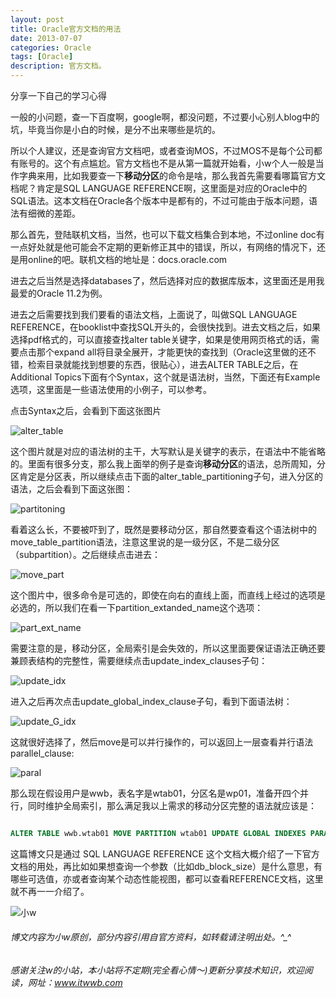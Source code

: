 ```yaml
---
layout: post
title: Oracle官方文档的用法
date: 2013-07-07
categories: Oracle
tags: [Oracle]
description: 官方文档。
---
```


分享一下自己的学习心得

一般的小问题，查一下百度啊，google啊，都没问题，不过要小心别人blog中的坑，毕竟当你是小白的时候，是分不出来哪些是坑的。

所以个人建议，还是查询官方文档吧，或者查询MOS，不过MOS不是每个公司都有账号的。这个有点尴尬。官方文档也不是从第一篇就开始看，小w个人一般是当作字典来用，比如我要查一下**移动分区**的命令是啥，那么我首先需要看哪篇官方文档呢？肯定是SQL LANGUAGE REFERENCE啊，这里面是对应的Oracle中的 SQL语法。这本文档在Oracle各个版本中是都有的，不过可能由于版本问题，语法有细微的差距。

那么首先，登陆联机文档，当然，也可以下载文档集合到本地，不过online doc有一点好处就是他可能会不定期的更新修正其中的错误，所以，有网络的情况下，还是用online的吧。联机文档的地址是：docs.oracle.com

进去之后当然是选择databases了，然后选择对应的数据库版本，这里面还是用我最爱的Oracle 11.2为例。

进去之后需要找到我们要看的语法文档，上面说了，叫做SQL LANGUAGE REFERENCE，在booklist中查找SQL开头的，会很快找到。进去文档之后，如果选择pdf格式的，可以直接查找alter table关键字，如果是使用网页格式的话，需要点击那个expand all将目录全展开，才能更快的查找到（Oracle这里做的还不错，检索目录就能找到想要的东西，很贴心），进去ALTER TABLE之后，在Additional Topics下面有个Syntax，这个就是语法树，当然，下面还有Example选项，这里面是一些语法使用的小例子，可以参考。

点击Syntax之后，会看到下面这张图片

![alter_table](https://docs.oracle.com/cd/E11882_01/server.112/e41084/img/alter_table.gif)


这个图片就是对应的语法树的主干，大写默认是关键字的表示，在语法中不能省略的。里面有很多分支，那么我上面举的例子是查询**移动分区**的语法，总所周知，分区肯定是分区表，所以继续点击下面的alter\_table\_partitioning子句，进入分区的语法，之后会看到下面这张图：

![partitoning](https://docs.oracle.com/cd/E11882_01/server.112/e41084/img/alter_table_partitioning.gif)

看着这么长，不要被吓到了，既然是要移动分区，那自然要查看这个语法树中的move\_table\_partition语法，注意这里说的是一级分区，不是二级分区（subpartition）。之后继续点击进去：

![move_part](https://docs.oracle.com/cd/E11882_01/server.112/e41084/img/move_table_partition.gif)


这个图片中，很多命令是可选的，即使在向右的直线上面，而直线上经过的选项是必选的，所以我们在看一下partition\_extanded\_name这个选项：


![part_ext_name](https://docs.oracle.com/cd/E11882_01/server.112/e41084/img/partition_extended_name.gif)

需要注意的是，移动分区，全局索引是会失效的，所以这里面要保证语法正确还要兼顾表结构的完整性，需要继续点击update\_index\_clauses子句：

![update_idx](https://docs.oracle.com/cd/E11882_01/server.112/e41084/img/update_index_clauses.gif)

进入之后再次点击update\_global\_index\_clause子句，看到下面语法树：

![update_G_idx](https://docs.oracle.com/cd/E11882_01/server.112/e41084/img/update_global_index_clause.gif)

这就很好选择了，然后move是可以并行操作的，可以返回上一层查看并行语法parallel\_clause:

![paral](https://docs.oracle.com/cd/E11882_01/server.112/e41084/img/parallel_clause.gif)

那么现在假设用户是wwb，表名字是wtab01，分区名是wp01，准备开四个并行，同时维护全局索引，那么满足我以上需求的移动分区完整的语法就应该是：

```sql

ALTER TABLE wwb.wtab01 MOVE PARTITION wtab01 UPDATE GLOBAL INDEXES PARALLEL 4;

```

这篇博文只是通过 SQL LANGUAGE REFERENCE 这个文档大概介绍了一下官方文档的用处，再比如如果想查询一个参数（比如db_block_size）是什么意思，有哪些可选值，亦或者查询某个动态性能视图，都可以查看REFERENCE文档，这里就不再一一介绍了。


![小w](https://wx2.sinaimg.cn/mw1024/891ecf4fly1fr361nvrcnj207w07sad7.jpg)

###### 博文内容为小w原创，部分内容引用自官方资料，如转载请注明出处。^_^

###### 感谢关注w的小站，本小站将不定期(完全看心情～)更新分享技术知识，欢迎阅读，网址：www.itwwb.com




